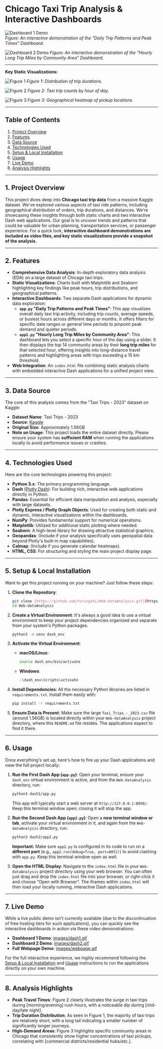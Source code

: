 # Chicago Taxi Trip Analysis & Interactive Dashboards

![Dashboard 1 Demo](./images/dash1.gif)  
*Figure: An interactive demonstration of the "Daily Trip Patterns and Peak Times" Dashboard.*

![Dashboard 2 Demo](./images/dash2.gif)
*Figure: An interactive demonstration of the "Hourly Long Trip Miles by Community Area" Dashboard.*

---

**Key Static Visualizations:**

  ![Figure 1](images/fig1.jpg)
  *Figure 1: Distribution of trip durations.*

  ![Figure 2](images/fig2.jpg)
  *Figure 2: Taxi trip counts by hour of day.*

  ![Figure 3](images/fig3.jpg)
  *Figure 3: Geographical heatmap of pickup locations.*

---

## Table of Contents

  1.  [Project Overview](#project-overview)
  2.  [Features](#features)
  3.  [Data Source](#data-source)
  4.  [Technologies Used](#technologies-used)
  5.  [Setup & Local Installation](#setup--local-installation)
  6.  [Usage](#usage)
  7.  [Live Demo](#live-demo)
  8.  [Analysis Highlights](#analysis-highlights)

---

## 1. Project Overview

  This project dives deep into **Chicago taxi trip data** from a massive Kaggle dataset. We've explored various aspects of taxi ride patterns, including geographical distribution of orders, trip durations, and distances. We're showcasing these insights through both static charts and two interactive Dash web applications. Our goal is to uncover trends and patterns that could be valuable for urban planning, transportation services, or passenger experience. For a quick look, **interactive dashboard demonstrations are included as video files, and key static visualizations provide a snapshot of the analysis.**

---

## 2. Features

  * **Comprehensive Data Analysis**: In-depth exploratory data analysis (EDA) on a large dataset of Chicago taxi trips.
  * **Static Visualizations**: Charts built with Matplotlib and Seaborn highlighting key findings like peak hours, trip distributions, and geographical patterns.
  * **Interactive Dashboards**: Two separate Dash applications for dynamic data exploration:
    * **`app.py` "Daily Trip Patterns and Peak Times"**: This app visualizes overall daily taxi trip activity, including trip counts, average speeds, or busiest hours across different days or months. It offers filters for specific date ranges or general time periods to pinpoint peak demand and quieter periods.
    * **`app2.py` "Hourly Long Trip Miles by Community Area"**: This dashboard lets you select a specific hour of the day using a slider. It then displays the top 14 community areas by their **long trip miles** for that selected hour, offering insights into long-distance travel patterns and highlighting areas with trips exceeding a 15 km threshold.
  * **Web Integration**: An `index.html` file combining static analysis charts with embedded interactive Dash applications for a unified project view.

---

## 3. Data Source

  The core of this analysis comes from the "Taxi Trips - 2023" dataset on Kaggle:

  * **Dataset Name**: Taxi Trips - 2023
  * **Source**: [Kaggle](https://www.kaggle.com/datasets/mexwell/taxi-trips-2023?select=Taxi_Trips_-_2023.csv)
  * **Original Size**: Approximately 1.56GB
  * **Note on Usage**: This project loads the entire dataset directly. Please ensure your system has **sufficient RAM** when running the applications locally to avoid performance issues or crashes.

---


## 4. Technologies Used

Here are the core technologies powering this project:

* **Python 3.x**: The primary programming language.  
* **Dash** ([Plotly Dash](https://dash.plotly.com/)): For building rich, interactive web applications directly in Python.  
* **Pandas**: Essential for efficient data manipulation and analysis, especially with large datasets.  
* **Plotly Express / Plotly Graph Objects**: Used for creating both static and dynamic, interactive visualizations within the dashboards.  
* **NumPy**: Provides fundamental support for numerical operations.  
* **Matplotlib**: Utilized for additional static plotting where needed.  
* **Seaborn**: A high-level library for drawing attractive statistical graphics.  
* **Geopandas**: (Include if your analysis specifically uses geospatial data beyond Plotly's built-in map capabilities).  
* **Calmap**: (Include if you generate calendar heatmaps).  
* **HTML, CSS**: For structuring and styling the main project display page.

---

## 5. Setup & Local Installation

Want to get this project running on your machine? Just follow these steps:

1. **Clone the Repository**:

   ```bash
   git clone [https://github.com/turingzhi/Web-dataAnalysis.git](https://github.com/turingzhi/Web-dataAnalysis.git)
   cd Web-dataAnalysis
   ```

2. **Create a Virtual Environment**:
   It's always a good idea to use a virtual environment to keep your project dependencies organized and separate from your system's Python packages.

   ```bash
   python3 -m venv dash_env
   ```

3. **Activate the Virtual Environment**:

   * **macOS/Linux**:

     ```bash
     source dash_env/bin/activate
     ```

   * **Windows**:

     ```bash
     .\dash_env\Scripts\activate
     ```

4. **Install Dependencies**:
   All the necessary Python libraries are listed in `requirements.txt`. Install them easily with:

   ```bash
   pip install -r requirements.txt
   ```

5. **Ensure Data is Present**:
   Make sure the large `Taxi_Trips_-_2023.csv` file (around 1.56GB) is located directly within your `Web-dataAnalysis` project directory, where this `README.md` file resides. The applications expect to find it there.

---

## 6. Usage

Once everything's set up, here's how to fire up your Dash applications and view the full project locally:

1. **Run the First Dash App (`app.py`)**:
   Open your terminal, ensure your `dash_env` virtual environment is active, and from the `Web-dataAnalysis` directory, run:

   ```bash
   python3 dash1/app.py
   ```

   This app will typically start a web server at `http://127.0.0.1:8050/`. Keep this terminal window open; closing it will stop the app.

2. **Run the Second Dash App (`app2.py`)**:
   Open a **new terminal window or tab**, activate your virtual environment in it, and again from the `Web-dataAnalysis` directory, run:

   ```bash
   python3 dash2/app2.py
   ```

   **Important:** Make sure `app2.py` is configured in its code to run on a **different port** (e.g., `app2.run(debug=True, port=8051)`) to avoid clashing with `app.py`. Keep this terminal window open as well.

3. **Open the HTML Display**:
   Navigate to the `index.html` file in your `Web-dataAnalysis` project directory using your web browser. You can often just drag and drop the `index.html` file into your browser, or right-click it and choose "Open with Browser". The iframes within `index.html` will then load your locally running, interactive Dash applications.

---

## 7. Live Demo

While a live public demo isn't currently available (due to the discontinuation of free hosting tiers for such applications), you can quickly see the interactive dashboards in action via these video demonstrations:

* **Dashboard 1 Demo**: [images/dash1.gif](images/dash1.gif)  
* **Dashboard 2 Demo**: [images/dash2.gif](images/dash2.gif)  
* **Full Webpage Demo**: [images/webpage.gif](images/webpage.gif)  

For the full interactive experience, we highly recommend following the [Setup & Local Installation](#6-setup--local-installation) and [Usage](#7-usage) instructions to run the applications directly on your own machine.

---

## 8. Analysis Highlights

* **Peak Travel Times**: Figure 2 clearly illustrates the surge in taxi trips during [morning/evening] rush hours, with a noticeable dip during [mid-day/late night].  
* **Trip Duration Distribution**: As seen in Figure 1, the majority of taxi trips are relatively short, with a long tail indicating a smaller number of significantly longer journeys.  
* **High-Demand Areas**: Figure 3 highlights specific community areas in Chicago that consistently show higher concentrations of taxi pickups, correlating with [commercial districts/residential hubs/etc.].
